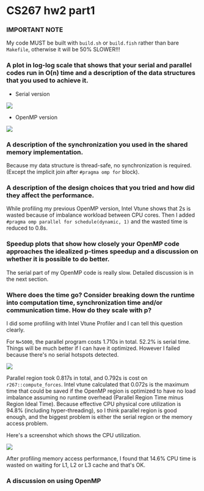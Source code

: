 # CS267 hw2 part1

### IMPORTANT NOTE

My code MUST be built with `build.sh` or `build.fish` rather than bare `Makefile`, otherwise it will be 50% SLOWER!!!

### A plot in log-log scale that shows that your serial and parallel codes run in O(n) time and a description of the data structures that you used to achieve it.

- Serial version

![](https://s.gjw.moe/res/267-serial.png)

- OpenMP version

![](https://s.gjw.moe/res/267-omp.png)

### A description of the synchronization you used in the shared memory implementation.

Because my data structure is thread-safe, no synchronization is required. (Except the implicit join after `#pragma omp for` block).

### A description of the design choices that you tried and how did they affect the performance.

While profiling my previous OpenMP version, Intel Vtune shows that 2s is wasted because of imbalance workload between CPU cores. Then I added `#pragma omp parallel for schedule(dynamic, 1)` and the wasted time is reduced to 0.8s.

### Speedup plots that show how closely your OpenMP code approaches the idealized p-times speedup and a discussion on whether it is possible to do better.

The serial part of my OpenMP code is really slow. Detailed discussion is in the next section.

### Where does the time go? Consider breaking down the runtime into computation time, synchronization time and/or communication time. How do they scale with p?

I did some profiling with Intel Vtune Profiler and I can tell this question clearly. 

For `N=5000`, the parallel program costs 1.710s in total. 52.2% is serial time. Things will be much better if I can have it optimized. However I failed because there's no serial hotspots detected. 

![](https://s.gjw.moe/res/snap-0221-013626.png)

Parallel region took 0.817s in total, and 0.792s is cost on `r267::compute_forces`. Intel vtune calculated that 0.072s is the maximum time that could be saved if the OpenMP region is optimized to have no load imbalance assuming no runtime overhead (Parallel Region Time minus Region Ideal Time). Because effective CPU physical core utilization is 94.8% (including hyper-threading), so I think parallel region is good enough, and the biggest problem is either the serial region or the memory access problem.

Here's a screenshot which shows the CPU utilization.

![](https://s.gjw.moe/res/snap-0221-012948.png)

After profiling memory access performance, I found that 14.6% CPU time is wasted on waiting for L1, L2 or L3 cache and that's OK.


### A discussion on using OpenMP


